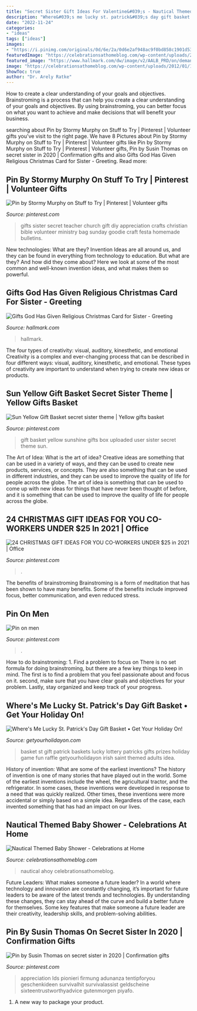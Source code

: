 ```yaml
---
title: "Secret Sister Gift Ideas For Valentine&#039;s - Nautical Themed Baby Shower"
description: "Where&#039;s me lucky st. patrick&#039;s day gift basket • get your holiday on!"
date: "2022-11-24"
categories:
- "ideas"
tags: ["ideas"]
images:
- "https://i.pinimg.com/originals/0d/6e/2a/0d6e2af948ac9f0bd858c1901d53bf8a.jpg"
featuredImage: "https://celebrationsathomeblog.com/wp-content/uploads/2012/01/110.jpg"
featured_image: "https://www.hallmark.com/dw/image/v2/AALB_PRD/on/demandware.static/-/Sites-hallmark-master/default/dwe67dd9ec/images/finished-goods/products/479XDS3141/Deer-and-Cardinal-Religious-Christmas-Card-for-Sister_479XDS3141_06.jpg?sw=1920"
image: "https://celebrationsathomeblog.com/wp-content/uploads/2012/01/110.jpg"
ShowToc: true
author: "Dr. Arely Ratke"
---
```



How to create a clear understanding of your goals and objectives.
Brainstroming is a process that can help you create a clear understanding of your goals and objectives. By using brainstroming, you can better focus on what you want to achieve and make decisions that will benefit your business.

	

		
searching about Pin by Stormy Murphy on Stuff to Try | Pinterest | Volunteer gifts you've visit to the right page. We have 8 Pictures about Pin by Stormy Murphy on Stuff to Try | Pinterest | Volunteer gifts like Pin by Stormy Murphy on Stuff to Try | Pinterest | Volunteer gifts, Pin by Susin Thomas on secret sister in 2020 | Confirmation gifts and also Gifts God Has Given Religious Christmas Card for Sister - Greeting. Read more:
		
    
## Pin By Stormy Murphy On Stuff To Try | Pinterest | Volunteer Gifts

<img loading=lazy src="https://i.pinimg.com/736x/b5/43/bb/b543bb2392e3c494b4c9388235113d15.jpg" onerror="this.onerror=null;this.src='https://tse2.mm.bing.net/th?id=OIP.1qXtyoHrFHJhE-M71umwewHaNL&amp;pid=15.1';" alt="Pin by Stormy Murphy on Stuff to Try | Pinterest | Volunteer gifts">

_Source: pinterest.com_

>gifts sister secret teacher church gift diy appreciation crafts christian bible volunteer ministry bag sunday goodie craft festa homemade bulletins. 

	

New technologies: What are they?
Invention Ideas are all around us, and they can be found in everything from technology to education. But what are they? And how did they come about? Here we look at some of the most common and well-known invention ideas, and what makes them so powerful.

    
## Gifts God Has Given Religious Christmas Card For Sister - Greeting

<img loading=lazy src="https://www.hallmark.com/dw/image/v2/AALB_PRD/on/demandware.static/-/Sites-hallmark-master/default/dwe67dd9ec/images/finished-goods/products/479XDS3141/Deer-and-Cardinal-Religious-Christmas-Card-for-Sister_479XDS3141_06.jpg?sw=1920" onerror="this.onerror=null;this.src='https://tse2.mm.bing.net/th?id=OIP.sP043EMgjJBQO4KCZ6Dq5wHaHa&amp;pid=15.1';" alt="Gifts God Has Given Religious Christmas Card for Sister - Greeting">

_Source: hallmark.com_

>hallmark. 

	

The four types of creativity: visual, auditory, kinesthetic, and emotional
Creativity is a complex and ever-changing process that can be described in four different ways: visual, auditory, kinesthetic, and emotional. These types of creativity are important to understand when trying to create new ideas or products.

    
## Sun Yellow Gift Basket Secret Sister Theme | Yellow Gifts Basket

<img loading=lazy src="https://i.pinimg.com/736x/b9/92/b1/b992b1e6a59e8e26a83882fda6093a86--food-baskets-gift-baskets.jpg" onerror="this.onerror=null;this.src='https://tse1.mm.bing.net/th?id=OIP.9iOg2FXTiXa6PZRwjGyJ5wHaJ6&amp;pid=15.1';" alt="Sun Yellow Gift Basket secret sister theme | Yellow gifts basket">

_Source: pinterest.com_

>gift basket yellow sunshine gifts box uploaded user sister secret theme sun. 

	

The Art of Idea: What is the art of idea?
Creative ideas are something that can be used in a variety of ways, and they can be used to create new products, services, or concepts. They are also something that can be used in different industries, and they can be used to improve the quality of life for people across the globe. The art of idea is something that can be used to come up with new ideas for things that have never been thought of before, and it is something that can be used to improve the quality of life for people across the globe.

    
## 24 CHRISTMAS GIFT IDEAS FOR YOU CO-WORKERS UNDER $25 In 2021 | Office

<img loading=lazy src="https://i.pinimg.com/736x/c4/b1/7f/c4b17fed0822de15d2e1a6af7aec07f5.jpg" onerror="this.onerror=null;this.src='https://tse1.mm.bing.net/th?id=OIP.xTFZoByuUsdSPx3IBVlyjAHaLH&amp;pid=15.1';" alt="24 CHRISTMAS GIFT IDEAS FOR YOU CO-WORKERS UNDER $25 in 2021 | Office">

_Source: pinterest.com_

>. 

	

The benefits of brainstroming
Brainstroming is a form of meditation that has been shown to have many benefits. Some of the benefits include improved focus, better communication, and even reduced stress.

    
## Pin On Men

<img loading=lazy src="https://i.pinimg.com/736x/44/a3/63/44a363bb66986719d7c40c7cccd47997.jpg" onerror="this.onerror=null;this.src='https://tse4.mm.bing.net/th?id=OIP.KLoXlLXbGJO1kuGVOX0AWwHaLH&amp;pid=15.1';" alt="Pin on men">

_Source: pinterest.com_

>. 

	

How to do brainstroming: 1. Find a problem to focus on
There is no set formula for doing brainstroming, but there are a few key things to keep in mind. The first is to find a problem that you feel passionate about and focus on it. second, make sure that you have clear goals and objectives for your problem. Lastly, stay organized and keep track of your progress.

    
## Where&#039;s Me Lucky St. Patrick&#039;s Day Gift Basket • Get Your Holiday On!

<img loading=lazy src="https://www.getyourholidayon.com/wp-content/uploads/2017/02/Wheres-Me-Lucky-Lottery-Basket.jpg" onerror="this.onerror=null;this.src='https://tse2.mm.bing.net/th?id=OIP.4kG0K13e880-WCap8Q-ZxwHaLH&amp;pid=15.1';" alt="Where&#039;s Me Lucky St. Patrick&#039;s Day Gift Basket • Get Your Holiday On!">

_Source: getyourholidayon.com_

>basket st gift patrick baskets lucky lottery patricks gifts prizes holiday game fun raffle getyourholidayon irish saint themed adults idea. 

	

History of invention: What are some of the earliest inventions?
The history of invention is one of many stories that have played out in the world. Some of the earliest inventions include the wheel, the agricultural tractor, and the refrigerator. In some cases, these inventions were developed in response to a need that was quickly realized. Other times, these inventions were more accidental or simply based on a simple idea. Regardless of the case, each invented something that has had an impact on our lives.

    
## Nautical Themed Baby Shower - Celebrations At Home

<img loading=lazy src="https://celebrationsathomeblog.com/wp-content/uploads/2012/01/110.jpg" onerror="this.onerror=null;this.src='https://tse1.mm.bing.net/th?id=OIP.oybQMEJMJ2GD3BkQafqtqQHaFa&amp;pid=15.1';" alt="Nautical Themed Baby Shower - Celebrations at Home">

_Source: celebrationsathomeblog.com_

>nautical ahoy celebrationsathomeblog. 

	

Future Leaders: What makes someone a future leader?
In a world where technology and innovation are constantly changing, it’s important for future leaders to be aware of the latest trends and technologies. By understanding these changes, they can stay ahead of the curve and build a better future for themselves. Some key features that make someone a future leader are their creativity, leadership skills, and problem-solving abilities.

    
## Pin By Susin Thomas On Secret Sister In 2020 | Confirmation Gifts

<img loading=lazy src="https://i.pinimg.com/originals/0d/6e/2a/0d6e2af948ac9f0bd858c1901d53bf8a.jpg" onerror="this.onerror=null;this.src='https://tse3.mm.bing.net/th?id=OIP.3wkL_fs9bvCyfjaDWQVaiwHaJ4&amp;pid=15.1';" alt="Pin by Susin Thomas on secret sister in 2020 | Confirmation gifts">

_Source: pinterest.com_

>appreciation lds pionieri firmung adunanza tentipforyou geschenkideen survivalhit survivalassist geldscheine sixteentrustworthyadvice gutenmorgen piyafo. 

	

1. A new way to package your product.

